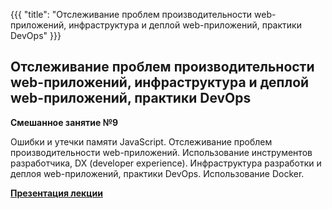 {{{
	"title": "Отслеживание проблем производительности web-приложений, инфраструктура и деплой web-приложений, практики DevOps"
}}}

## Отслеживание проблем производительности web-приложений, инфраструктура и деплой web-приложений, практики DevOps
__Смешанное занятие №9__

Ошибки и утечки памяти JavaScript. Отслеживание проблем производительности web-приложений. Использование инструментов разработчика, DX (developer experience). Инфраструктура разработки и деплоя web-приложений, практики DevOps. Использование Docker.

__[Презентация лекции](/slides/s11)__

